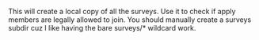 This will create a local copy of all the surveys. Use it to check if apply members are legally allowed to join. You should manually create a surveys subdir cuz I like having the bare surveys/* wildcard work.
